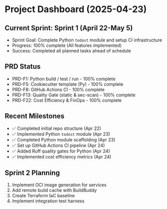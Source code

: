 # Project Dashboard (2025-04-23)

## Current Sprint: Sprint 1 (April 22-May 5)
- Sprint Goal: Complete Python `todost` module and setup CI infrastructure
- Progress: 100% complete (All features implemented)
- Success: Completed all planned tasks ahead of schedule

## PRD Status
- PRD-F1: Python build / test / run - 100% complete
- PRD-F5: Cookiecutter template (Py) - 100% complete
- PRD-F8: GitHub Actions CI - 100% complete
- PRD-F13: Quality Gate (static & sec-scan) - 100% complete
- PRD-F22: Cost Efficiency & FinOps - 100% complete

## Recent Milestones
- ✅ Completed initial repo structure (Apr 22)
- ✅ Implemented Python `todost` module (Apr 23)
- ✅ Completed Python module scaffolding (Apr 23)
- ✅ Set up GitHub Actions CI pipeline (Apr 24)
- ✅ Added Ruff quality gates for Python (Apr 24)
- ✅ Implemented cost efficiency metrics (Apr 24)

## Sprint 2 Planning
1. Implement OCI image generation for services
2. Add remote build cache with BuildBuddy
3. Create Terraform IaC baseline
4. Implement integration test harness